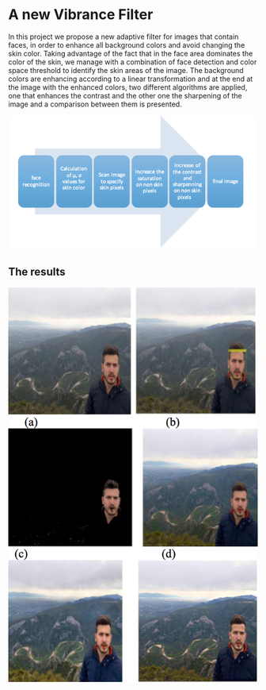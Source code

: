 <h1> A new Vibrance Filter </h1>

<p> In this project we propose a new adaptive filter for images that contain faces, in order to enhance all background colors and avoid changing the skin color. Taking advantage of the fact that in the face area dominates the color of the skin, we manage with a combination of face detection and color space threshold to identify the skin areas of the image. The background colors are enhancing according to a linear transformation and at the end at the image with the enhanced colors, two different algorithms are applied, one that enhances the contrast and the other one the sharpening of the image and a comparison between them is presented. </p>

<img src = 'https://github.com/Nikoanas/Vibrance-Filter/blob/master/process.png' />


<h2> The results </h2> 

<img src= 'https://github.com/Nikoanas/Vibrance-Filter/blob/master/result.png' />
